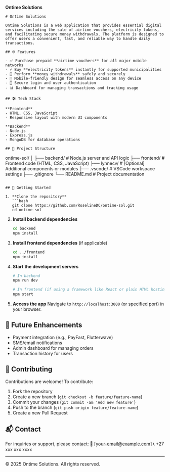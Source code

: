 **Ontime Solutions**


```
# Ontime Solutions

Ontime Solutions is a web application that provides essential digital services including the sale of airtime vouchers, electricity tokens, and facilitating secure money withdrawals. The platform is designed to offer users a convenient, fast, and reliable way to handle daily transactions.

## 🌐 Features

- ✅ Purchase prepaid **airtime vouchers** for all major mobile networks
- ⚡ Buy **electricity tokens** instantly for supported municipalities
- 💸 Perform **money withdrawals** safely and securely
- 📱 Mobile-friendly design for seamless access on any device
- 🔐 Secure login and user authentication
- 📊 Dashboard for managing transactions and tracking usage

## 🛠️ Tech Stack

**Frontend**  
- HTML, CSS, JavaScript  
- Responsive layout with modern UI components

**Backend**  
- Node.js  
- Express.js  
- MongoDB for database operations

## 📂 Project Structure

```

ontime-sol/
│
├── backend/          # Node.js server and API logic
├── frontend/         # Frontend code (HTML, CSS, JavaScript)
├── lynnecv/          # \[Optional] Additional components or modules
├── .vscode/          # VSCode workspace settings
├── .gitignore
└── README.md         # Project documentation

````

## 🚀 Getting Started

1. **Clone the repository**
   ```bash
   git clone https://github.com/RoselineDC/ontime-sol.git
   cd ontime-sol
````

2. **Install backend dependencies**

   ```bash
   cd backend
   npm install
   ```

3. **Install frontend dependencies** (if applicable)

   ```bash
   cd ../frontend
   npm install
   ```

4. **Start the development servers**

   ```bash
   # In backend
   npm run dev

   # In frontend (if using a framework like React or plain HTML hosting)
   npm start
   ```

5. **Access the app**
   Navigate to `http://localhost:3000` (or specified port) in your browser.

## 🧾 Future Enhancements

* Payment integration (e.g., PayFast, Flutterwave)
* SMS/email notifications
* Admin dashboard for managing orders
* Transaction history for users

## 🤝 Contributing

Contributions are welcome! To contribute:

1. Fork the repository
2. Create a new branch (`git checkout -b feature/feature-name`)
3. Commit your changes (`git commit -am 'Add new feature'`)
4. Push to the branch (`git push origin feature/feature-name`)
5. Create a new Pull Request

## 📬 Contact

For inquiries or support, please contact:
📧 \[[your-email@example.com](mailto:your-email@example.com)]
📞 +27 xxx xxx xxxx

---

© 2025 Ontime Solutions. All rights reserved.

```